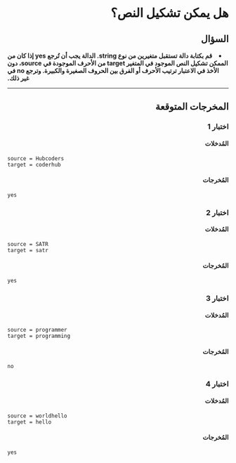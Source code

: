 # <div dir="rtl">هل يمكن تشكيل النص؟</div>

## <div dir="rtl">السؤال</div>

<li dir="rtl">
<b>
قم بكتابة دالة تستقبل متغيرين من نوع string. الدالة يجب أن تُرجع yes إذا كان من الممكن تشكيل النص الموجود في المتغير target من الأحرف الموجودة في source، دون الأخذ في الاعتبار ترتيب الأحرف أو الفرق بين الحروف الصغيرة والكبيرة. وترجع no في غير ذلك.
</b>
</li>

---

## <div dir="rtl">المخرجات المتوقعة</div>

### <div dir="rtl">اختبار 1</div>

#### <div dir="rtl">المُدخلات</div>

```text
source = Hubcoders
target = coderhub
```

#### <div dir="rtl">المُخرجات</div>

```text
yes
```

### <div dir="rtl">اختبار 2</div>

#### <div dir="rtl">المُدخلات</div>

```text
source = SATR
target = satr
```

#### <div dir="rtl">المُخرجات</div>

```text
yes
```

### <div dir="rtl">اختبار 3</div>

#### <div dir="rtl">المُدخلات</div>

```text
source = programmer
target = programming
```

#### <div dir="rtl">المُخرجات</div>

```text
no
```

### <div dir="rtl">اختبار 4</div>

#### <div dir="rtl">المُدخلات</div>

```text
source = worldhello
target = hello
```

#### <div dir="rtl">المُخرجات</div>

```text
yes
```